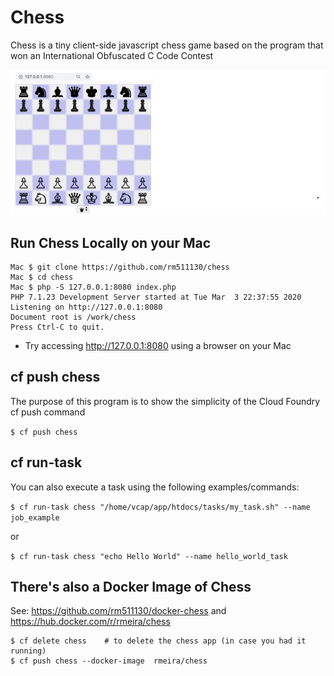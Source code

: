 # Chess
Chess is a tiny client-side javascript chess game based on the program that won an International Obfuscated C Code Contest

![](./chess.jpg)

## Run Chess Locally on your Mac

```
Mac $ git clone https://github.com/rm511130/chess
Mac $ cd chess
Mac $ php -S 127.0.0.1:8080 index.php
PHP 7.1.23 Development Server started at Tue Mar  3 22:37:55 2020
Listening on http://127.0.0.1:8080
Document root is /work/chess
Press Ctrl-C to quit.
```
- Try accessing http://127.0.0.1:8080 using a browser on your Mac

## cf push chess
The purpose of this program is to show the simplicity of the Cloud Foundry cf push command

````$ cf push chess````

## cf run-task
You can also execute a task using the following examples/commands:

````$ cf run-task chess "/home/vcap/app/htdocs/tasks/my_task.sh" --name job_example````

or

````$ cf run-task chess "echo Hello World" --name hello_world_task````

## There's also a Docker Image of Chess

See: https://github.com/rm511130/docker-chess and https://hub.docker.com/r/rmeira/chess

```
$ cf delete chess    # to delete the chess app (in case you had it running)
$ cf push chess --docker-image  rmeira/chess
```



